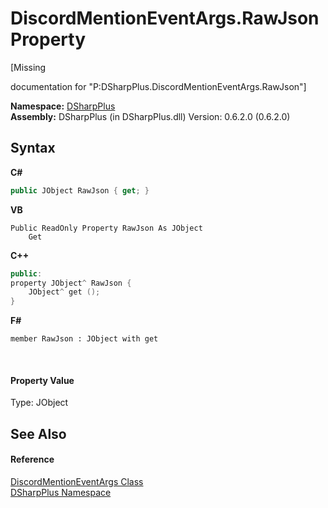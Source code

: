 # DiscordMentionEventArgs.RawJson Property 
 

\[Missing <summary> documentation for "P:DSharpPlus.DiscordMentionEventArgs.RawJson"\]

**Namespace:**&nbsp;<a href="503971eb-de5e-a570-9922-de9500a9b1cc">DSharpPlus</a><br />**Assembly:**&nbsp;DSharpPlus (in DSharpPlus.dll) Version: 0.6.2.0 (0.6.2.0)

## Syntax

**C#**<br />
``` C#
public JObject RawJson { get; }
```

**VB**<br />
``` VB
Public ReadOnly Property RawJson As JObject
	Get
```

**C++**<br />
``` C++
public:
property JObject^ RawJson {
	JObject^ get ();
}
```

**F#**<br />
``` F#
member RawJson : JObject with get

```

<br />

#### Property Value
Type: JObject

## See Also


#### Reference
<a href="8e0b17d6-1ea5-d88a-4970-476f513e3033">DiscordMentionEventArgs Class</a><br /><a href="503971eb-de5e-a570-9922-de9500a9b1cc">DSharpPlus Namespace</a><br />